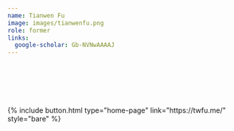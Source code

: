 ```yaml
---
name: Tianwen Fu
image: images/tianwenfu.png
role: former
links:
  google-scholar: Gb-NVNwAAAAJ
---
```


<div style="margin-top: 100px">
  {% include button.html type="home-page" link="https://twfu.me/" style="bare" %}
</div>